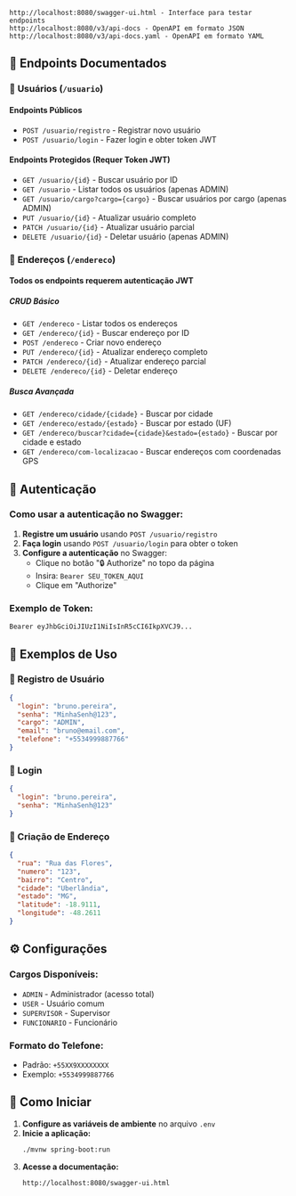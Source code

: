 ```
http://localhost:8080/swagger-ui.html - Interface para testar endpoints
http://localhost:8080/v3/api-docs - OpenAPI em formato JSON
http://localhost:8080/v3/api-docs.yaml - OpenAPI em formato YAML
```

## 📖 Endpoints Documentados

### 👤 **Usuários** (`/usuario`)

#### Endpoints Públicos

- `POST /usuario/registro` - Registrar novo usuário
- `POST /usuario/login` - Fazer login e obter token JWT

#### Endpoints Protegidos (Requer Token JWT)

- `GET /usuario/{id}` - Buscar usuário por ID
- `GET /usuario` - Listar todos os usuários (apenas ADMIN)
- `GET /usuario/cargo?cargo={cargo}` - Buscar usuários por cargo (apenas ADMIN)
- `PUT /usuario/{id}` - Atualizar usuário completo
- `PATCH /usuario/{id}` - Atualizar usuário parcial
- `DELETE /usuario/{id}` - Deletar usuário (apenas ADMIN)

### 📍 **Endereços** (`/endereco`)

#### Todos os endpoints requerem autenticação JWT

##### CRUD Básico

- `GET /endereco` - Listar todos os endereços
- `GET /endereco/{id}` - Buscar endereço por ID
- `POST /endereco` - Criar novo endereço
- `PUT /endereco/{id}` - Atualizar endereço completo
- `PATCH /endereco/{id}` - Atualizar endereço parcial
- `DELETE /endereco/{id}` - Deletar endereço

##### Busca Avançada

- `GET /endereco/cidade/{cidade}` - Buscar por cidade
- `GET /endereco/estado/{estado}` - Buscar por estado (UF)
- `GET /endereco/buscar?cidade={cidade}&estado={estado}` - Buscar por cidade e estado
- `GET /endereco/com-localizacao` - Buscar endereços com coordenadas GPS

## 🔐 Autenticação

### Como usar a autenticação no Swagger:

1. **Registre um usuário** usando `POST /usuario/registro`
2. **Faça login** usando `POST /usuario/login` para obter o token
3. **Configure a autenticação** no Swagger:
   - Clique no botão "🔒 Authorize" no topo da página
   - Insira: `Bearer SEU_TOKEN_AQUI`
   - Clique em "Authorize"

### Exemplo de Token:

```
Bearer eyJhbGciOiJIUzI1NiIsInR5cCI6IkpXVCJ9...
```

## 🎯 Exemplos de Uso

### 📝 Registro de Usuário

```json
{
  "login": "bruno.pereira",
  "senha": "MinhaSenh@123",
  "cargo": "ADMIN",
  "email": "bruno@email.com",
  "telefone": "+5534999887766"
}
```

### 🔑 Login

```json
{
  "login": "bruno.pereira",
  "senha": "MinhaSenh@123"
}
```

### 📍 Criação de Endereço

```json
{
  "rua": "Rua das Flores",
  "numero": "123",
  "bairro": "Centro",
  "cidade": "Uberlândia",
  "estado": "MG",
  "latitude": -18.9111,
  "longitude": -48.2611
}
```

## ⚙️ Configurações

### Cargos Disponíveis:

- `ADMIN` - Administrador (acesso total)
- `USER` - Usuário comum
- `SUPERVISOR` - Supervisor
- `FUNCIONARIO` - Funcionário

### Formato do Telefone:

- Padrão: `+55XX9XXXXXXXX`
- Exemplo: `+5534999887766`

## 🚀 Como Iniciar

1. **Configure as variáveis de ambiente** no arquivo `.env`
2. **Inicie a aplicação:**
   ```bash
   ./mvnw spring-boot:run
   ```
3. **Acesse a documentação:**
   ```
   http://localhost:8080/swagger-ui.html
   ```
